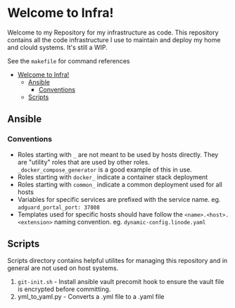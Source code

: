 # Welcome to Infra!
Welcome to my Repository for my infrastructure as code. This repository contains all the code infrastructure I use to maintain and deploy my home and clould systems. It's still a WIP.

See the `makefile` for command references

- [Welcome to Infra!](#welcome-to-infra)
  - [Ansible](#ansible)
    - [Conventions](#conventions)
  - [Scripts](#scripts)

## Ansible

### Conventions
- Roles starting with `_` are not meant to be used by hosts directly. They are "utility" roles that are used by other roles. `_docker_compose_generator` is a good example of this in use.
- Roles starting with `docker_` indicate a container stack deployment
- Roles starting with `common_` indicate a common deployment used for all hosts
- Variables for specific services are prefixed with the service name. eg. `adguard_portal_port: 37808`
- Templates used for specific hosts should have follow the `<name>.<host>.<extension>` naming convention. eg. `dynamic-config.linode.yaml`

## Scripts
Scripts directory contains helpful utilites for managing this repository and in general are not used on host systems. 

1. `git-init.sh` - Install ansible vault precomit hook to ensure the vault file is encrypted before committing.
2. yml_to_yaml.py - Converts a .yml file to a .yaml file
